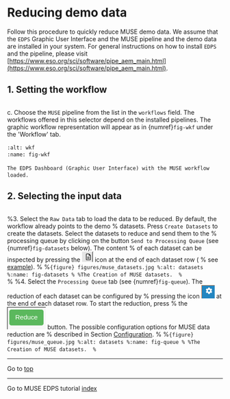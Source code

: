 <a name="top"></a>

# Reducing demo data

Follow this procedure to quickly reduce MUSE demo data. We assume that the `EDPS` Graphic User Interface and the MUSE
pipeline and the demo data are installed in your system. For general instructions on how to install `EDPS` and the
pipeline, please
visit [https://www.eso.org/sci/software/pipe_aem_main.html](https://www.eso.org/sci/software/pipe_aem_main.html).

## 1. Setting the workflow
```{include} ../common/reducing_demo_1.md
```
c. Choose the `MUSE` pipeline from the list in the `workflows` field. The workflows offered in this selector depend on the installed pipelines.
The graphic workflow representation will appear as in
   {numref}`fig-wkf` under the 'Workflow' tab.

```{figure} figures/select_muse_workflow.jpg
:alt: wkf
:name: fig-wkf

The EDPS Dashboard (Graphic User Interface) with the MUSE workflow loaded.	
```
## 2. Selecting the input data

```{include} ../common/reducing_demo_2.md
```

%3. Select the `Raw Data` tab to load the data to be reduced. By default, the workflow already points to the demo
%   datasets. Press `Create Datasets` to create the datasets. Select the datasets to reduce and send them to the
%  processing queue by clicking on the button `Send to Processing Queue` (see {numref}`fig-datasets` below). The content
%   of each dataset can be inspected by pressing the ![](figures/inspect.jpg) icon at the end of each dataset row (
%   see [example](figures/muse_dataset_example.jpg)).
%
%```{figure} figures/muse_datasets.jpg
%:alt: datasets
%:name: fig-datasets
%
%The Creation of MUSE datasets.	
%```  
%
%4. Select the `Processing Queue` tab (see {numref}`fig-queue`). The reduction of each dataset can be configured by
%   pressing the icon  ![](figures/configure_dataset.jpg) at the end of each dataset row. To start the reduction, press
%   the  ![](figures/start_reduction_all.jpg) button. The possible configuration options for MUSE data reduction are
%   described in Section [Configuration](configure_reduction).
%
%```{figure} figures/muse_queue.jpg
%:alt: datasets
%:name: fig-queue
%
%The Creation of MUSE datasets.	
%```

---
Go to [top](#top)


---
Go to MUSE EDPS tutorial [index](../muse/index)
